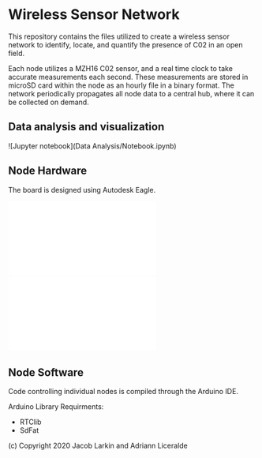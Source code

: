 # Wireless Sensor Network

This repository contains the files utilized to create a wireless sensor network to identify, locate, and quantify the presence of C02 in an open field.

Each node utilizes a MZH16 C02 sensor, and a real time clock to take accurate measurements each second. These measurements are stored in microSD card within the node as an hourly file in a binary format. The network periodically propagates all node data to a central hub, where it can be collected on demand.

## Data analysis and visualization
![Jupyter notebook](Data Analysis/Notebook.ipynb)

## Node Hardware

The board is designed using Autodesk Eagle.

![Sensor node schematic](Node/Node_sch.pdf)  
![Sensor node PCB layout](Node/Node_brd.pdf)

## Node Software
Code controlling individual nodes is compiled through the Arduino IDE.

Arduino Library Requirments:
 - RTClib
 - SdFat

(c) Copyright 2020 Jacob Larkin and Adriann Liceralde
